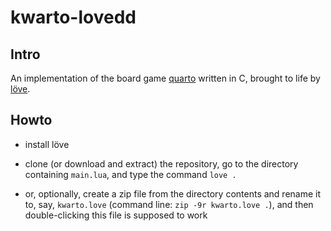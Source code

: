 









#   kwarto-lovedd


##  Intro

An implementation of the board game
[quarto](https://en.wikipedia.org/wiki/Quarto_(board_game))
written in C, brought to life by [löve](https://love2d.org).


##  Howto

*   install löve

*   clone (or download and extract) the repository, go to the directory
    containing `main.lua`, and type the command `love .`

*   or, optionally, create a zip file from the directory contents
    and rename it to, say, `kwarto.love`
    (command line: `zip -9r kwarto.love .`),
    and then double-clicking this file is supposed to work
